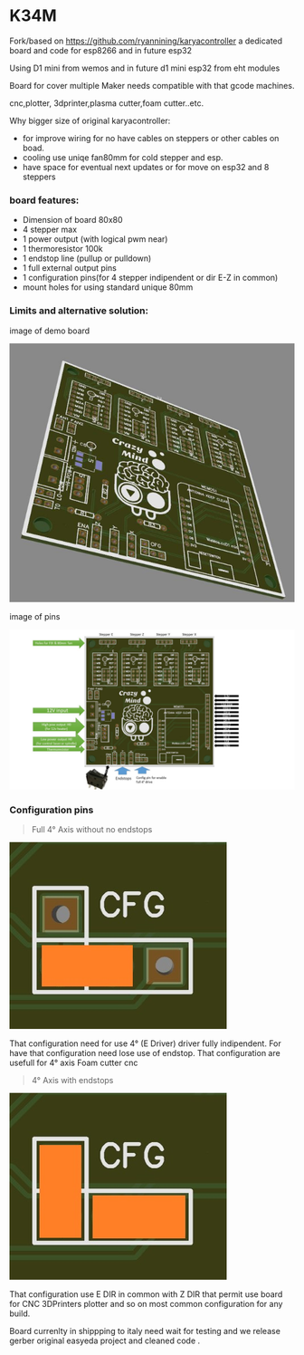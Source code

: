 # K34M

Fork/based on https://github.com/ryannining/karyacontroller  a dedicated board and code for esp8266 and in future esp32

Using D1 mini from wemos and in future d1 mini esp32 from eht modules

Board for cover multiple Maker needs compatible with that gcode machines.

cnc,plotter, 3dprinter,plasma cutter,foam cutter..etc.

Why bigger size of original karyacontroller:
  - for improve wiring for no have cables on steppers or other cables on boad.
  - cooling use uniqe fan80mm for cold stepper and esp.
  - have space for eventual next updates  or for move on esp32 and 8 steppers
 
### board features:
  - Dimension of board 80x80  
  - 4 stepper max
  - 1 power output (with logical pwm near)
  - 1 thermoresistor 100k
  - 1 endstop line (pullup or pulldown)
  - 1 full external output pins
  - 1 configuration pins(for 4 stepper indipendent or dir E-Z in common)
  - mount holes for using standard unique 80mm

### Limits and alternative solution:


image of demo board

![Image of board](https://github.com/exilaus/K34M/blob/master/images/3d.JPG)

image of pins

![Image of board](https://github.com/exilaus/K34M/blob/master/images/board.jpg)

### Configuration pins
> Full 4° Axis without no endstops

![Image of board](https://github.com/exilaus/K34M/blob/master/images/Picture1.jpg)

That configuration need for use 4° (E Driver) driver fully indipendent. For have that configuration need lose use of endstop.
That configuration are usefull for 4° axis Foam cutter cnc

>4° Axis with endstops 

![Image of board](https://github.com/exilaus/K34M/blob/master/images/Picture2.jpg)

That configuration use E DIR in common with Z DIR that permit use board for CNC  3DPrinters plotter and so on most common configuration for any build.

Board currenlty in shippping to italy need wait for testing and we release gerber original easyeda project and cleaned code .
